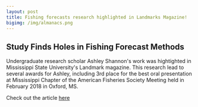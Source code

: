 ```yaml
---
layout: post
title: Fishing forecasts research highlighted in Landmarks Magazine!
bigimg: /img/almanacs.png
---
```



##  Study Finds Holes in Fishing Forecast Methods

Undergraduate research scholar Ashley Shannon's work was
hightighted in Mississippi State University's Landmark
magazine. This research lead to several awards for Ashley,
including 3rd place for the best oral presentation at Mississippi
Chapter of the American Fisheries Society Meeting held in 
February 2018 in Oxford, MS. 


Check out the article [here](http://www.dafvm.msstate.edu/landmarks/18/Landmark14v2_web.pdf#page=16)